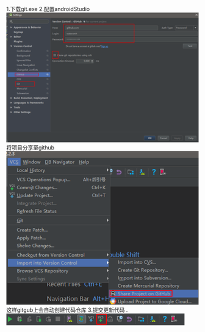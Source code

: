 1.下载git.exe
2.配置androidStudio
![enter description here][1]
将项目分享至github
![enter description here][2]
这样gitgub上会自动创建代码仓库
3.提交更新代码
.![enter description here][3]


  [1]: ./images/1491145161560.jpg "1491145161560"
  [2]: ./images/1491145192872.jpg "1491145192872"
  [3]: ./images/1491145258464.jpg "1491145258464"